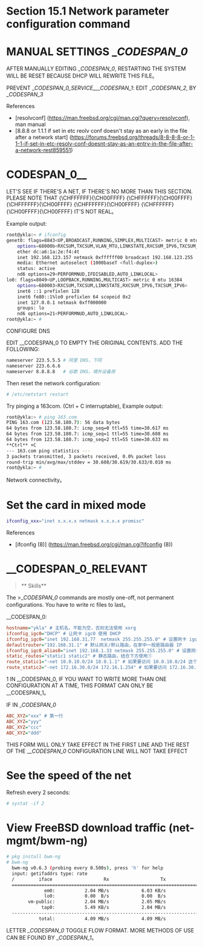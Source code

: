 # Section 15.1 Network parameter configuration command

# MANUAL SETTINGS __CODESPAN_0_

AFTER MANUALLY EDITING __CODESPAN_0_, RESTARTING THE SYSTEM WILL BE RESET BECAUSE DHCP WILL REWRITE THIS FILE。

PREVENT __CODESPAN_0_SERVICE___CODESPAN_1_: EDIT __CODESPAN_2_, BY __CODESPAN_3_

References

- [resolvconf] (https://man.freebsd.org/cgi/man.cgi?query=resolvconf), man manual
- [8.8.8 or 1.1.1 if set in etc reolv conf doesn't stay as an early in the file after a network start] (https://forums.freebsd.org/threads/8-8-8-8-or-1-1-1-if-set-in-etc-resolv-conf-doesnt-stay-as-an-entry-in-the-file-after-a-network-rest859551)

# CODESPAN_0__

LET'S SEE IF THERE'S A NET, IF THERE'S NO MORE THAN THIS SECTION. PLEASE NOTE THAT {\CHFFFFFF}{\CH00FFFF} {\CHFFFFFF}{\CH00FFFF} {\CHFFFFFF}{\CH00FFFF} {\CHFFFFFF}{\CH00FFFF} {\CHFFFFFF}{\CH00FFFF}{\CH00FFFF} IT'S NOT REAL。

Example output:

```sh
root@ykla:~ # ifconfig
genet0: flags=8843<UP,BROADCAST,RUNNING,SIMPLEX,MULTICAST> metric 0 mtu 1500
	options=68000b<RXCSUM,TXCSUM,VLAN_MTU,LINKSTATE,RXCSUM_IPV6,TXCSUM_IPV6>
	ether dc:a6:1a:2e:f4:4t
	inet 192.168.123.157 netmask 0xffffff00 broadcast 192.168.123.255
	media: Ethernet autoselect (1000baseT <full-duplex>)
	status: active
	nd6 options=29<PERFORMNUD,IFDISABLED,AUTO_LINKLOCAL>
lo0: flags=8049<UP,LOOPBACK,RUNNING,MULTICAST> metric 0 mtu 16384
	options=680003<RXCSUM,TXCSUM,LINKSTATE,RXCSUM_IPV6,TXCSUM_IPV6>
	inet6 ::1 prefixlen 128
	inet6 fe80::1%lo0 prefixlen 64 scopeid 0x2
	inet 127.0.0.1 netmask 0xff000000
	groups: lo
	nd6 options=21<PERFORMNUD,AUTO_LINKLOCAL>
root@ykla:~ #
```

CONFIGURE DNS


EDIT __CODESPAN_0 TO EMPTY THE ORIGINAL CONTENTS. ADD THE FOLLOWING:

```sh
nameserver 223.5.5.5 # 阿里 DNS，下同
nameserver 223.6.6.6
nameserver 8.8.8.8   # 谷歌 DNS，境外设备用
```

Then reset the network configuration:

```sh
# /etc/netstart restart
```

Try pinging a 163com. (Ctrl + C interruptable), Example output:

```sh
root@ykla:~ # ping 163.com
PING 163.com (123.58.180.7): 56 data bytes
64 bytes from 123.58.180.7: icmp_seq=0 ttl=55 time=30.617 ms
64 bytes from 123.58.180.7: icmp_seq=1 ttl=55 time=30.608 ms
64 bytes from 123.58.180.7: icmp_seq=2 ttl=55 time=30.633 ms
**Ctrl** +C
--- 163.com ping statistics ---
3 packets transmitted, 3 packets received, 0.0% packet loss
round-trip min/avg/max/stddev = 30.608/30.619/30.633/0.010 ms
root@ykla:~ #
```

Network connectivity。

# Set the card in mixed mode

```sh
ifconfig_xxx="inet x.x.x.x netmask x.x.x.x promisc"
```

References

- [ifconfig (8)] (https://man.freebsd.org/cgi/man.cgi?ifconfig (8))

# __CODESPAN_0_RELEVANT

>** Skills**
>
The >__CODESPAN_0_ commands are mostly one-off, not permanent configurations. You have to write rc files to last。

__CODESPAN_0:

```ini
hostname="ykla" # 主机名，不能为空，否则无法使用 xorg
ifconfig_igc0="DHCP" # 让网卡 igc0 使用 DHCP
ifconfig_igc0="inet 192.168.31.77  netmask 255.255.255.0" # 设置网卡 igc0 的 IPv4 为 192.168.31.77，子网掩码为 255.255.255.0（静态 IP）
defaultrouter="192.168.31.1" # 默认网关/默认路由，在家中一般是路由器 IP
ifconfig_igc0_alias0="inet 192.168.1.33 netmask 255.255.255.0" # 设置网卡 igc0 别名 IPv4 192.168.1.33，子网掩码为 255.255.255.0。即拥有额外的 IPv4 地址
static_routes="static1 static2" # 静态路由，结合下方使用①
route_static1="-net 10.0.10.0/24 10.0.1.1" # 如果要访问 10.0.10.0/24 这个网络（10.0.10.0 到 10.0.10.254），就把数据包发送给 10.0.1.1，由它来转发
route_static2="-net 172.16.30.0/24 172.16.1.254" # 如果要访问 172.16.30.0/24  这个网络（172.16.30.1 到 172.16.30.254），就把数据包发送给 172.16.1.254，由它来转发
```

1 IN __CODESPAN_0, IF YOU WANT TO WRITE MORE THAN ONE CONFIGURATION AT A TIME, THIS FORMAT CAN ONLY BE __CODESPAN_1。

IF IN __CODESPAN_0_

```ini
ABC_XYZ="xxx" # 第一行
ABC_XYZ="yyy"
ABC_XYZ="ccc"
ABC_XYZ="ddd"
```

THIS FORM WILL ONLY TAKE EFFECT IN THE FIRST LINE AND THE REST OF THE ___CODESPAN_0_ CONFIGURATION LINE WILL NOT TAKE EFFECT


# See the speed of the net

Refresh every 2 seconds:

```sh
# systat -if 2
```

# View FreeBSD download traffic (net-mgmt/bwm-ng)

```sh
# pkg install bwm-ng
# bwm-ng
  bwm-ng v0.6.3 (probing every 0.500s), press 'h' for help
  input: getifaddrs type: rate
  /         iface                   Rx                   Tx                Total
  ==============================================================================
              em0:           2.04 MB/s            6.03 KB/s            2.05 MB/s
              lo0:           0.00  B/s            0.00  B/s            0.00  B/s
        vm-public:           2.04 MB/s            2.05 MB/s            4.09 MB/s
             tap0:           5.49 KB/s            2.04 MB/s            2.04 MB/s
  ------------------------------------------------------------------------------
            total:           4.09 MB/s            4.09 MB/s            8.18 MB/s
```

LETTER __CODESPAN_0_ TOGGLE FLOW FORMAT. MORE METHODS OF USE CAN BE FOUND BY __CODESPAN_1_。

